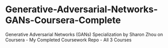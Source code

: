# Generative-Adversarial-Networks-GANs-Coursera-Complete
Generative Adversarial Networks (GANs) Specialization by Sharon Zhou on Coursera - My Completed Coursework Repo - All 3 Courses
